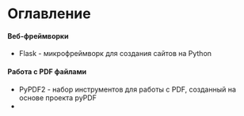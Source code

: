 # Оглавление

#### Веб-фреймворки

* Flask - микрофреймворк для создания сайтов на Python

#### Работа с PDF файлами

* PyPDF2 - набор инструментов для работы с PDF, созданный на основе проекта pyPDF
*
